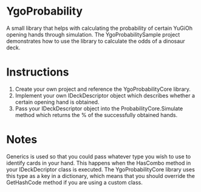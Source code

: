 # YgoProbability
A small library that helps with calculating the probability of certain YuGiOh opening hands through simulation. The YgoProbabilitySample project demonstrates how to use the library to calculate the odds of a dinosaur deck.

# Instructions
1. Create your own project and reference the YgoProbabilityCore library.
2. Implement your own IDeckDescriptor object which describes whether a certain opening hand is obtained.
3. Pass your IDeckDescriptor object into the ProbabilityCore.Simulate method which returns the % of the successfully obtained hands.

# Notes
Generics is used so that you could pass whatever type you wish to use to identify cards in your hand. This happens when the HasCombo method in your IDeckDecriptor class is executed. The YgoProbabilityCore library uses this type as a key in a dictionary, which means that you should override the GetHashCode method if you are using a custom class.
